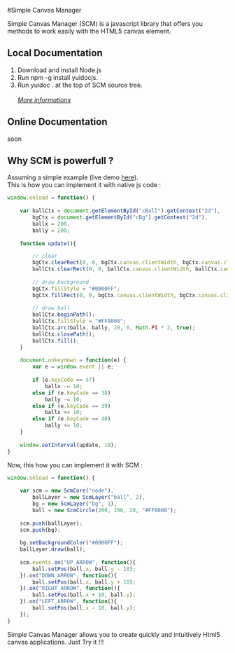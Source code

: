 #Simple Canvas Manager

Simple Canvas Manager (SCM) is a javascript library that offers you methods to work easily with the HTML5 canvas element.

Local Documentation
-------------------

1) Download and install Node.js<br />
2) Run npm -g install yuidocjs.<br />
3) Run yuidoc . at the top of SCM source tree.<br /><br />
<a target="_blank" href="http://yui.github.com/yuidoc/"><I>More informations</I></a>

Online Documentation
--------------------

soon


Why SCM is powerfull ?
----------------------

Assuming a simple example (live demo <a href="#">here</a>).<br />
This is how you can implement it with native js code :

```js
window.onload = function() {
	
	var ballCtx = document.getElementById("cBall").getContext("2d"),
		bgCtx = document.getElementById("cBg").getContext("2d"),
		ballx = 200,
		bally = 200;
	
	function update(){

		// clear
		bgCtx.clearRect(0, 0, bgCtx.canvas.clientWidth, bgCtx.canvas.clientHeight);
		ballCtx.clearRect(0, 0, ballCtx.canvas.clientWidth, ballCtx.canvas.clientHeight);
		
		// draw background
		bgCtx.fillStyle = "#0000FF";
		bgCtx.fillRect(0, 0, bgCtx.canvas.clientWidth, bgCtx.canvas.clientHeight);
	
		// draw ball
		ballCtx.beginPath();
		ballCtx.fillStyle = "#FF0000";
		ballCtx.arc(ballx, bally, 20, 0, Math.PI * 2, true);
		ballCtx.closePath();
		ballCtx.fill();
	}
	
	document.onkeydown = function(e) {
	 	var e = window.event || e;
		
		if (e.keyCode == 37)
			ballx -= 10;
		else if (e.keyCode == 38)
			bally -= 10;
		else if (e.keyCode == 39)
			ballx += 10;
		else if (e.keyCode == 40)
			bally += 10;
	}
	
	window.setInterval(update, 10);
}
```

Now, this how you can implement it with SCM :

```js
window.onload = function() {
	
	var scm = new ScmCore("node"),
		ballLayer = new ScmLayer("ball", 2),
		bg = new ScmLayer("bg", 1),
		ball = new ScmCircle(200, 200, 20, "#FF0000");
		
	scm.push(ballLayer);
	scm.push(bg);
	
	bg.setBackgroundColor("#0000FF");
	ballLayer.draw(ball);
	
	scm.events.on("UP_ARROW", function(){
		ball.setPos(ball.x, ball.y - 10);
	}).on("DOWN_ARROW", function(){
		ball.setPos(ball.x, ball.y + 10);
	}).on("RIGHT_ARROW", function(){
		ball.setPos(ball.x + 10, ball.y);
	}).on("LEFT_ARROW", function(){
		ball.setPos(ball.x - 10, ball.y);
	});
}
```
Simple Canvas Manager allows you to create quickly and intuitively Html5 canvas applications. Just Try it !!! 